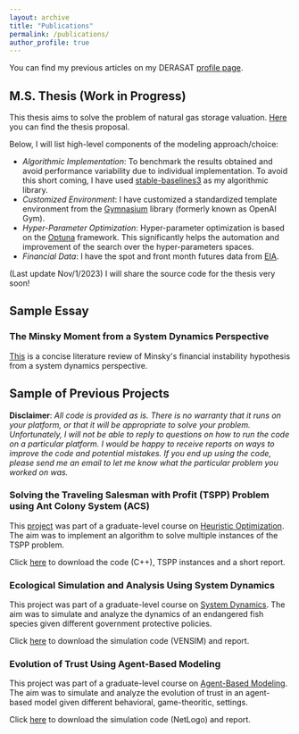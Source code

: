 ```yaml
---
layout: archive
title: "Publications"
permalink: /publications/
author_profile: true
---
```



You can find my previous articles on my DERASAT [profile page](https://www.derasat.org.bh/research-analysis/experts/abdulaziz-aldosseri/).

## M.S. Thesis (Work in Progress)
This thesis aims to solve the problem of natural gas storage valuation. [Here](https:///abdulaziz-aldoseri.github.io/files/MS_thesis/Proposal.pdf) you can find the thesis proposal.

Below, I will list high-level components of the modeling approach/choice:
* _Algorithmic Implementation_: To benchmark the results obtained and avoid performance variability due to individual implementation. To avoid this short coming, I have used [stable-baselines3]( https://jmlr.org/papers/volume22/20-1364/20-1364.pdf) as my algorithmic library.
* _Customized Environment_: I have customized a standardized template environment from the [Gymnasium](https://gymnasium.farama.org/index.html) library (formerly known as OpenAI Gym).
* _Hyper-Parameter Optimization_: Hyper-parameter optimization is based on the [Optuna](https://optuna.org/) framework. This significantly helps the automation and improvement of the search over the hyper-parameters spaces.
* _Financial Data_: I have the spot and front month futures data from [EIA]( https://www.eia.gov/dnav/ng/NG_PRI_FUT_S1_M.htm).

(Last update Nov/1/2023) I will share the source code for the thesis very soon!

## Sample Essay
### The Minsky Moment from a System Dynamics Perspective
[This](https:///abdulaziz-aldoseri.github.io/files/SD/Minsky.pdf) is a concise literature review of Minsky's financial instability hypothesis from a system dynamics perspective.


## Sample of Previous Projects
**Disclaimer**: _All code is provided as is. There is no warranty that it runs on your platform, or that it will be appropriate to solve your problem. Unfortunately, I will not be able to reply to questions on how to run the code on a particular platform. I would be happy to receive reports on ways to improve the code and potential mistakes. If you end up using the code, please send me an email to let me know what the particular problem you worked on was._

### Solving the Traveling Salesman with Profit (TSPP) Problem using Ant Colony System (ACS)
This [project](https:///abdulaziz-aldoseri.github.io/files/TSPP_ACS/Project.pdf) was part of a graduate-level course on [Heuristic Optimization](https:///abdulaziz-aldoseri.github.io/files/TSPP_ACS/IE_517_syllabus.PDF). The aim was to implement an algorithm to solve multiple instances of the TSPP problem.

Click [here](https:///abdulaziz-aldoseri.github.io/files/TSPP_ACS/TSPP.rar) to download the code (C++), TSPP instances and a short report.

### Ecological Simulation and Analysis Using System Dynamics
This project was part of a graduate-level course on [System Dynamics](https:///abdulaziz-aldoseri.github.io/files/SD/IE_550_syllabus.PDF). The aim was to simulate and analyze the dynamics of an endangered fish species given different government protective policies.

Click [here](https:///abdulaziz-aldoseri.github.io/files/SD/Project.rar) to download the simulation code (VENSIM) and report.

### Evolution of Trust Using Agent-Based Modeling
This project was part of a graduate-level course on [Agent-Based Modeling](https:///abdulaziz-aldoseri.github.io/files/ABM/Syllabus.pdf). The aim was to simulate and analyze the evolution of trust in an agent-based model given different behavioral, game-theoritic, settings.

Click [here](https:///abdulaziz-aldoseri.github.io/files/ABM/GroupD.rar) to download the simulation code (NetLogo) and report.




